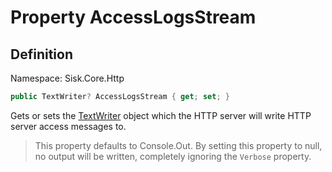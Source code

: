 # Property AccessLogsStream

## Definition
Namespace: Sisk.Core.Http

```csharp
public TextWriter? AccessLogsStream { get; set; }
```

Gets or sets the [TextWriter](/spec/System/IO/TextWriter) object which the HTTP server will write HTTP server access messages to.

> This property defaults to Console.Out. By setting this property to null, no output will be written, completely ignoring the `Verbose` property.

